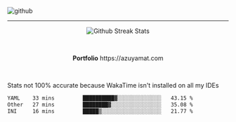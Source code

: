 ![github](https://media.discordapp.net/attachments/881363147364118528/1142610121697021952/background.png?width=1000&height=300)<br>
___
<p align="center">
  <img alt="Github Streak Stats" src="https://streak-stats.demolab.com?user=Azuyamat&theme=transparent&hide_border=true"/>
</p><br>
<p align="center">
      <strong>Portfolio</strong> https://azuyamat.com
</p><br>

Stats not 100% accurate because WakaTime isn't installed on all my IDEs
<!--START_SECTION:waka-->

```txt
YAML    33 mins         ██████████▓░░░░░░░░░░░░░░   43.15 %
Other   27 mins         ████████▓░░░░░░░░░░░░░░░░   35.08 %
INI     16 mins         █████▒░░░░░░░░░░░░░░░░░░░   21.77 %
```

<!--END_SECTION:waka-->
